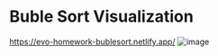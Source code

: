 # Buble Sort Visualization
https://evo-homework-bublesort.netlify.app/
![image](https://user-images.githubusercontent.com/40301850/114310430-707e7c00-9af3-11eb-9dff-096e2415c122.png)

